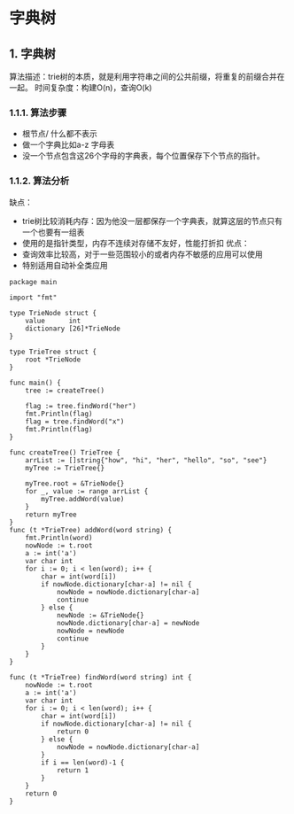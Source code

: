 # 字典树

## 1. 字典树 <a id="&#x5B57;&#x5178;&#x6811;"></a>

算法描述：trie树的本质，就是利用字符串之间的公共前缀，将重复的前缀合并在一起。 时间复杂度：构建O\(n\)，查询O\(k\)

### 1.1.1. 算法步骤 <a id="&#x7B97;&#x6CD5;&#x6B65;&#x9AA4;"></a>

* 根节点/ 什么都不表示
* 做一个字典比如a-z 字母表
* 没一个节点包含这26个字母的字典表，每个位置保存下个节点的指针。

### 1.1.2. 算法分析 <a id="&#x7B97;&#x6CD5;&#x5206;&#x6790;"></a>

缺点：

* trie树比较消耗内存：因为他没一层都保存一个字典表，就算这层的节点只有一个也要有一组表
* 使用的是指针类型，内存不连续对存储不友好，性能打折扣 优点：
* 查询效率比较高，对于一些范围较小的或者内存不敏感的应用可以使用
* 特别适用自动补全类应用

```text
package main

import "fmt"

type TrieNode struct {
    value      int
    dictionary [26]*TrieNode
}

type TrieTree struct {
    root *TrieNode
}

func main() {
    tree := createTree()
    
    flag := tree.findWord("her")
    fmt.Println(flag)
    flag = tree.findWord("x")
    fmt.Println(flag)
}

func createTree() TrieTree {
    arrList := []string{"how", "hi", "her", "hello", "so", "see"}
    myTree := TrieTree{}
    
    myTree.root = &TrieNode{}
    for _, value := range arrList {
        myTree.addWord(value)
    }
    return myTree
}
func (t *TrieTree) addWord(word string) {
    fmt.Println(word)
    nowNode := t.root
    a := int('a')
    var char int
    for i := 0; i < len(word); i++ {
        char = int(word[i])
        if nowNode.dictionary[char-a] != nil {
            nowNode = nowNode.dictionary[char-a]
            continue
        } else {
            newNode := &TrieNode{}
            nowNode.dictionary[char-a] = newNode
            nowNode = newNode
            continue
        }
    }
}

func (t *TrieTree) findWord(word string) int {
    nowNode := t.root
    a := int('a')
    var char int
    for i := 0; i < len(word); i++ {
        char = int(word[i])
        if nowNode.dictionary[char-a] != nil {
            return 0
        } else {
            nowNode = nowNode.dictionary[char-a]
        }
        if i == len(word)-1 {
            return 1
        }
    }
    return 0
}
```

